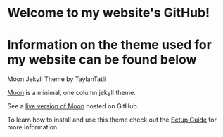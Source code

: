 # Welcome to my website's GitHub!


# Information on the theme used for my website can be found below

Moon Jekyll Theme by TaylanTatli

[Moon](https://taylantatli.github.io/Moon) is a minimal, one column jekyll theme.

See a [live version of Moon](https://taylantatli.github.io/Moon) hosted on GitHub.

To learn how to install and use this theme check out the [Setup Guide](https://taylantatli.github.io/Moon/moon-theme/) for more information.
